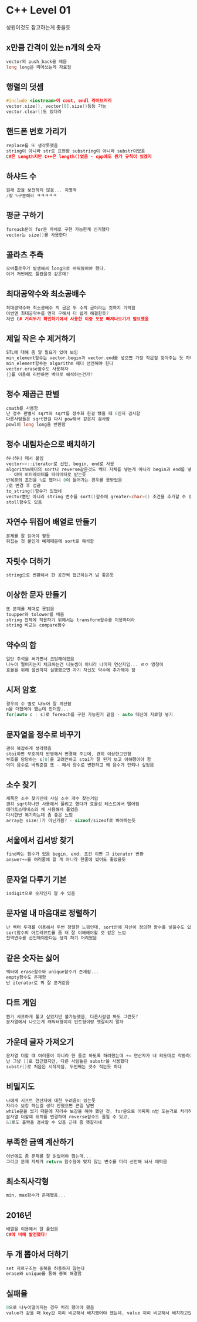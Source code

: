 # C++ Level 01

성원이것도 참고하는게 좋을듯

## x만큼 간격이 있는 n개의 숫자

```cpp
vector의 push_back을 배움
long long은 띄어쓰는게 자료형
```

## 행렬의 덧셈

```cpp
#include <iostream>이 cout, endl 라이브러리
vector.size(), vector[0].size()등등 가능
vector.clear()도 있더라
```

## 핸드폰 번호 가리기

```cpp
replace를 또 생각못했음
string이 아니라 str로 표현함 substring이 아니라 substr이었음
C#은 Length지만 C++은 length()였음 - cpp에도 뭔가 규칙이 있겠지
```

## 하샤드 수

```cpp
원래 값을 보전하지 않음... 치명적
/랑 %구분해라 ㅋㅋㅋㅋㅋ
```

## 평균 구하기

```cpp
foreach문이 for문 자체로 구현 가능한게 신기했다
vector는 size()를 사용한다
```

## 콜라츠 추측

```cpp
오버플로우가 발생해서 long으로 바꿔줬어야 했다.
이거 저번에도 틀렸을것 같은데?
```

## 최대공약수와 최소공배수

```cpp
최대공약수와 최소공배수 의 곱은 두 수의 곱이라는 것까지 기억함
이번엔 최대공약수를 먼저 구해서 더 쉽게 해결한듯?
저번 C# 거리두기 확인하기에서 사용한 이중 포문 빠져나오기가 필요했음
```

## 제일 작은 수 제거하기

```cpp
STL에 대해 좀 알 필요가 있어 보임
min_element함수는 vector.begin과 vector.end를 넣으면 가장 작은걸 찾아주는 듯 하다
min_element함수는 algorithm 헤더 선언해야 한다
vector.erase함수도 사용하자
{}를 이용해 리턴하면 벡터로 해석하는건가?
```

## 정수 제곱근 판별

```cpp
cmath를 사용함
난 정수 판별시 sqrt와 sqrt를 정수화 한걸 뻈을 때 0인지 검사함
다른사람들은 sqrt한걸 다시 pow해서 같은지 검사함
powl이 long long을 반환함
```

## 정수 내림차순으로 배치하기

```cpp
하나하나 떼서 붙임
vector<>::iterator로 선언, begin, end로 사용
algorithm헤더의 sort나 reverse같은것도 벡터 자체를 넣는게 아니라 begin과 end를 넣음
 - 아마 이터레이터를 파라미터로 받는듯
반복문의 조건을 %로 했더니 0이 들어가는 경우를 못받았음
/로 변경 후 성공
to_string()함수가 있었네
vector뿐만 아니라 string 변수를 sort()함수에 greater<char>() 조건을 추가할 수 있음
stoll함수도 있음
```

## 자연수 뒤집어 배열로 만들기

```cpp
문제를 잘 읽어야 할듯
뒤집는 것 뿐인데 예제때문에 sort로 해석함
```

## 자릿수 더하기

```cpp
string으로 변환해서 한 공간씩 접근하는거 넘 좋은듯
```

## 이상한 문자 만들기

```cpp
또 문제를 제대로 못읽음
toupper와 tolower를 배움
string 전체에 적용하기 위해서는 transform함수를 이용하더라
string 비교는 compare함수
```

## 약수의 합

```cpp
일단 주석을 써가면서 코딩해야겠음
나누어 떨어지는지 체크하는건 나눗셈이 아니라 나머지 연산자임... ㄹㅇ 멍청이
효율을 위해 절반까지 실행했으면 자기 자신도 약수에 추가해야 함
```

## 시저 암호

```cpp
경우의 수 별로 나누어 잘 계산함
n을 더했어야 했는데 안더함...
for(auto c : s)로 foreach를 구현 가능한거 같음 - auto 대신에 자료형 넣기
```

## 문자열을 정수로 바꾸기

```cpp
괜히 복잡하게 생각했음
stoi하면 부호까지 반영해서 변경해 주는데, 괜히 이상한고민함
부호를 담당하는 s[0]을 고려안하고 stoi가 잘 된거 보고 이해했어야 함
이미 음수로 바꿔준걸 또 - 해서 양수로 변환하고 왜 음수가 안되나 싶었음
```

## 소수 찾기

```cpp
제목은 소수 찾기인데 사실 소수 개수 찾는거임
괜히 sqrt하나만 사용해서 풀려고 했다가 효율성 테스트에서 떨어짐
에라토스테네스의 체 사용해서 풀었음
다시한번 복기하는데 좀 좋은 느낌
array는 size()가 아닌가봄? - sizeof/sizeof로 봐야하는듯
```

## 서울에서 김서방 찾기

```cpp
find라는 함수가 있음 begin, end, 조건 이면 그 iterator 반환
answer+=를 여러줄에 할 게 아니라 한줄에 썼어도 좋았을듯
```

## 문자열 다루기 기본

```cpp
isdigit으로 숫자인지 알 수 있음
```

## 문자열 내 마음대로 정렬하기

```cpp
난 벡터 두개를 이용해서 두번 정렬한 느낌인데, sort안에 자신이 정의한 함수를 넣을수도 있어보임
sort함수의 어트리뷰트를 좀 더 잘 이해해야할 것 같은 느낌
전역변수를 선언해야한다는 생각 하기 어려웠음
```

## 같은 숫자는 싫어

```cpp
벡터에 erase함수와 unique함수가 존재함...
empty함수도 존재함
난 iterator로 뭐 잘 푼거같음
```

## 다트 게임

```cpp
뭔가 샤프하게 풀고 싶었지만 불가능했음, 다른사람걸 봐도 그런듯?
문자열에서 나오는게 캐릭터형이지 인트형이랑 헷갈리지 말자
```

## 가운데 글자 가져오기

```cpp
문자열 더할 때 여러줄이 아니라 한 줄로 하도록 하려했는데 += 연산자가 내 의도대로 작동하지 않아서 수동으로 해줘야했다
난 그냥 []로 접근했지만, 다른 사람들은 substr을 사용했다
substr()로 처음은 시작지점, 두번째는 갯수 적는듯 하다
```

## 비밀지도

```cpp
나에게 시프트 연산자에 대한 두려움이 있는듯
자리수 보강 하는걸 생각 안했으면 큰일 날뻔
while문을 썼기 때문에 자리수 보강을 해야 했던 것, for문으로 어짜피 n번 도는거로 처리하니까 한번 더 줄었음
문자열 더할때 위치를 변경하여 reverse함수도 줄일 수 있고,
&1로도 홀짝을 검사할 수 있음 근데 좀 헷갈리네
```

## 부족한 금액 계산하기

```cpp
이번에도 좀 문제를 잘 읽었어야 했는데...
그리고 문제 자체가 return 함수형에 맞지 않는 변수를 미리 선언해 놔서 애먹음
```

## 최소직사각형

```cpp
min, max함수가 존재했음...
```

## 2016년

```cpp
배열을 이용해서 잘 풀었음
C#에 비해 발전했다!
```

## 두 개 뽑아서 더하기

```cpp
set 자료구조는 중복을 허용하지 않는다
erase와 unique를 통해 중복 해결함
```

## 실패율

```cpp
0으로 나누어떨어지는 경우 처리 했어야 했음
value가 같을 때 key값 끼리 비교해서 배치했어야 했는데, value 끼리 비교해서 배치하고앉아서 오래걸림
```
